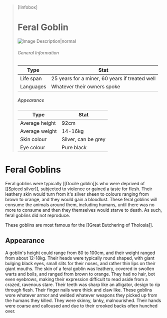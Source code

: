 >[!infobox]
> # Feral Goblin
> ![Image Description|normal](https://media.discordapp.net/attachments/1101762133978529898/1223783301521739816/DALLE_2024-03-31_09.51.44_-_A_scene_depicting_a_feral_goblin_in_the_Mediterranean_mountainous_terrain._The_goblin_is_skinny_and_lanky_with_leathery_skin_that_ranges_from_brown_t.webp?ex=661b1c03&is=6608a703&hm=1160773d7e0010d64f188bd45b725bd960cdd8ce86aad6266e95cc5866b84804&=&format=webp&width=350&height=350)
> ###### General Information
> | Type |  Stat |
> | ---- | ---- |
> | Life span | 25 years for a miner, 60 years if treated well  |
> | Languages | Whatever their owners spoke |
> 
> ##### Appearance
> | Type | Stat |
> | ---- | ---- |
> | Average height | 92cm |
> | Average weight | 14-16kg |
> | Skin colour | Silver, can be grey |
> | Eye colour | Pure black |
# Feral Goblins

Feral goblins were typically [[Docile goblin]]s who were deprived of [[Spiced silver]], subjected to violence or gained a taste for flesh. Their leathery skin would turn from it's silver sheen to colours ranging from brown to orange, and they would gain a bloodlust. These feral goblins will consume the animals around them, including humans, until there was no more to consume and then they themselves would starve to death. As such, feral goblins did not reproduce.  

These goblins are most famous for the [[Great Butchering of Tholosia]]. 

## Appearance 

A goblin's height could  range from 80 to 100cm, and their weight ranged from about 12-18kg. Their heads were typically round shaped, with giant bulging black eyes, small slits for their noses, and rather thin lips on their giant mouths. The skin of a feral goblin was leathery, covered in swollen warts and boils, and ranged from brown to orange. They had no hair, bot even eyebrows, making their expression difficult to read aside from a crazed, ravenous stare. Their teeth was sharp like an alligator, design to rip through flesh. Their finger nails were thick and claw like. These goblins wore whatever armor and welded whatever weapons they picked up from the humans they killed. They were skinny, lanky, malnourished. Their hands were coarse and calloused and due to their crooked backs often hunched over. 
